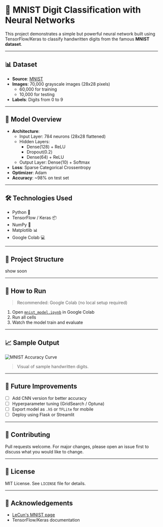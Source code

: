 # 🧠 MNIST Digit Classification with Neural Networks

This project demonstrates a simple but powerful neural network built using TensorFlow/Keras to classify handwritten digits from the famous **MNIST dataset**.

---

## 📊 Dataset

- **Source**: [MNIST](http://yann.lecun.com/exdb/mnist/)
- **Images**: 70,000 grayscale images (28x28 pixels)
  - 60,000 for training
  - 10,000 for testing
- **Labels**: Digits from 0 to 9

---

## 🚀 Model Overview

- **Architecture**:
  - Input Layer: 784 neurons (28x28 flattened)
  - Hidden Layers:
    - Dense(128) + ReLU
    - Dropout(0.2)
    - Dense(64) + ReLU
  - Output Layer: Dense(10) + Softmax
- **Loss**: Sparse Categorical Crossentropy
- **Optimizer**: Adam
- **Accuracy**: ~98% on test set

---

## 🛠️ Technologies Used

- Python 🐍
- TensorFlow / Keras 📦
- NumPy 📐
- Matplotlib 📊
- Google Colab 💻

---

## 📁 Project Structure
show soon

---

## 🧪 How to Run

> Recommended: Google Colab (no local setup required)

1. Open [`mnist_model.ipynb`](mnist_model.ipynb) in Google Colab
2. Run all cells
3. Watch the model train and evaluate

---

## 📈 Sample Output

![MNIST Accuracy Curve](https://upload.wikimedia.org/wikipedia/commons/2/27/MnistExamples.png)

> Visual of sample handwritten digits.

---

## 📌 Future Improvements

- [ ] Add CNN version for better accuracy
- [ ] Hyperparameter tuning (GridSearch / Optuna)
- [ ] Export model as `.h5` or `TFLite` for mobile
- [ ] Deploy using Flask or Streamlit

---

## 🤝 Contributing

Pull requests welcome. For major changes, please open an issue first to discuss what you would like to change.

---

## 📜 License

MIT License. See `LICENSE` file for details.

---

## 🙌 Acknowledgements

- [LeCun's MNIST page](http://yann.lecun.com/exdb/mnist/)
- TensorFlow/Keras documentation


